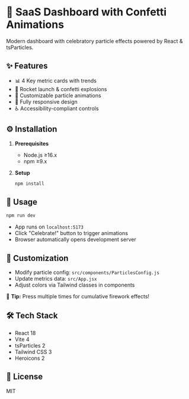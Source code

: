 # 🚀 SaaS Dashboard with Confetti Animations

Modern dashboard with celebratory particle effects powered by React & tsParticles.

## ✨ Features

- 📊 4 Key metric cards with trends
- 🎉 Rocket launch & confetti explosions
- 🌈 Customizable particle animations
- 📱 Fully responsive design
- ♿ Accessibility-compliant controls

## ⚙️ Installation

1. **Prerequisites**
   - Node.js ≥16.x
   - npm ≥9.x

2. **Setup**
   ```bash
   npm install
   ```

## 🚦 Usage

```bash
npm run dev
```
- App runs on `localhost:5173`
- Click "Celebrate!" button to trigger animations
- Browser automatically opens development server

## 🎨 Customization

- Modify particle config: `src/components/ParticlesConfig.js`
- Update metrics data: `src/App.jsx`
- Adjust colors via Tailwind classes in components

📌 **Tip:** Press multiple times for cumulative firework effects!

## 🛠️ Tech Stack

- React 18
- Vite 4
- tsParticles 2
- Tailwind CSS 3
- Heroicons 2

## 📄 License

MIT
